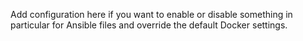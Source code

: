 Add configuration here if you want to enable or disable something in particular for Ansible files and override the default Docker settings.
